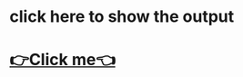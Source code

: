 <h1>click here to show the output<h1>
<a href="https://jitu-jk.github.io/lenskart_clone/dashbord.html">👉Click me👈</a>
